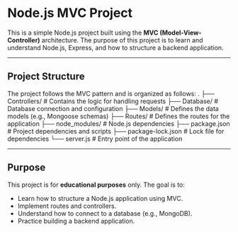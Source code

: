 # Node.js MVC Project

This is a simple Node.js project built using the **MVC (Model-View-Controller)** architecture. The purpose of this project is to learn and understand Node.js, Express, and how to structure a backend application.

---

## Project Structure

The project follows the MVC pattern and is organized as follows:
.
├── Controllers/ # Contains the logic for handling requests
├── Database/ # Database connection and configuration
├── Models/ # Defines the data models (e.g., Mongoose schemas)
├── Routes/ # Defines the routes for the application
├── node_modules/ # Node.js dependencies
├── package.json # Project dependencies and scripts
├── package-lock.json # Lock file for dependencies
└── server.js # Entry point of the application

---

## Purpose

This project is for **educational purposes** only. The goal is to:
- Learn how to structure a Node.js application using MVC.
- Implement routes and controllers.
- Understand how to connect to a database (e.g., MongoDB).
- Practice building a backend application.
